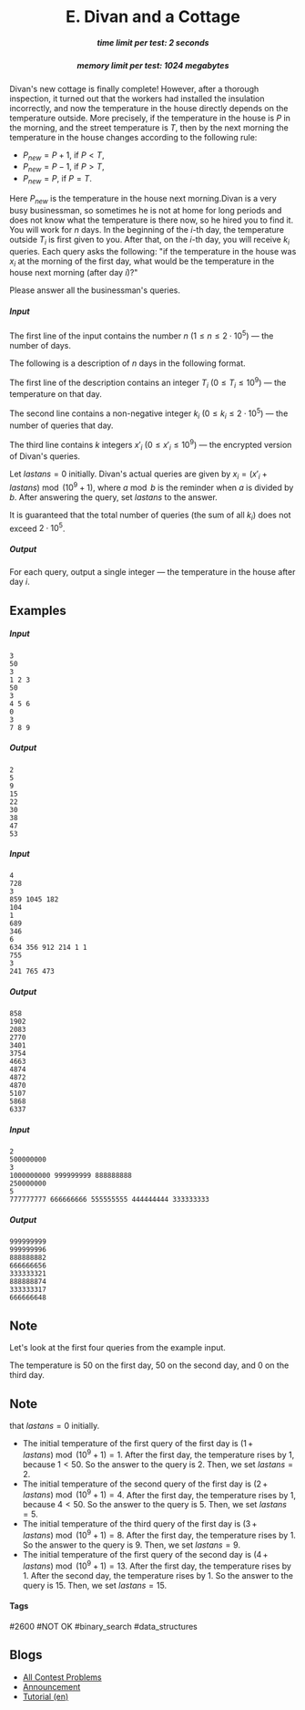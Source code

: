 <h1 style='text-align: center;'> E. Divan and a Cottage</h1>

<h5 style='text-align: center;'>time limit per test: 2 seconds</h5>
<h5 style='text-align: center;'>memory limit per test: 1024 megabytes</h5>

Divan's new cottage is finally complete! However, after a thorough inspection, it turned out that the workers had installed the insulation incorrectly, and now the temperature in the house directly depends on the temperature outside. More precisely, if the temperature in the house is $P$ in the morning, and the street temperature is $T$, then by the next morning the temperature in the house changes according to the following rule: 

* $P_{new} = P + 1$, if $P < T$,
* $P_{new} = P - 1$, if $P > T$,
* $P_{new} = P$, if $P = T$.

 Here $P_{new}$ is the temperature in the house next morning.Divan is a very busy businessman, so sometimes he is not at home for long periods and does not know what the temperature is there now, so he hired you to find it. You will work for $n$ days. In the beginning of the $i$-th day, the temperature outside $T_i$ is first given to you. After that, on the $i$-th day, you will receive $k_i$ queries. Each query asks the following: "if the temperature in the house was $x_i$ at the morning of the first day, what would be the temperature in the house next morning (after day $i$)?"

Please answer all the businessman's queries.

##### Input

The first line of the input contains the number $n$ ($1 \leq n \leq 2 \cdot 10^5$) — the number of days.

The following is a description of $n$ days in the following format.

The first line of the description contains an integer $T_i$ ($0 \leq T_i \leq 10^9$) — the temperature on that day.

The second line contains a non-negative integer $k_i$ ($0 \le k_i \le 2 \cdot 10^5$) — the number of queries that day.

The third line contains $k$ integers $x'_i$ ($0 \leq x'_{i} \leq 10^9$) — the encrypted version of Divan's queries.

Let $lastans = 0$ initially. Divan's actual queries are given by $x_i = (x'_i + lastans) \bmod (10^9 + 1)$, where $a \bmod b$ is the reminder when $a$ is divided by $b$. After answering the query, set $lastans$ to the answer.

It is guaranteed that the total number of queries (the sum of all $k_i$) does not exceed $2 \cdot 10^5$.

##### Output

For each query, output a single integer — the temperature in the house after day $i$.

## Examples

##### Input


```text
3
50
3
1 2 3
50
3
4 5 6
0
3
7 8 9
```
##### Output


```text
2
5
9
15
22
30
38
47
53
```
##### Input


```text
4
728
3
859 1045 182
104
1
689
346
6
634 356 912 214 1 1
755
3
241 765 473
```
##### Output


```text
858
1902
2083
2770
3401
3754
4663
4874
4872
4870
5107
5868
6337
```
##### Input


```text
2
500000000
3
1000000000 999999999 888888888
250000000
5
777777777 666666666 555555555 444444444 333333333
```
##### Output


```text
999999999
999999996
888888882
666666656
333333321
888888874
333333317
666666648
```
## Note

Let's look at the first four queries from the example input.

The temperature is $50$ on the first day, $50$ on the second day, and $0$ on the third day.

## Note

 that $lastans = 0$ initially.

* The initial temperature of the first query of the first day is $(1 \, + \, lastans) \bmod (10^9 + 1) = 1$. After the first day, the temperature rises by $1$, because $1 < 50$. So the answer to the query is $2$. Then, we set $lastans = 2$.
* The initial temperature of the second query of the first day is $(2 \, + \, lastans) \bmod (10^9 + 1) = 4$. After the first day, the temperature rises by $1$, because $4 < 50$. So the answer to the query is $5$. Then, we set $lastans = 5$.
* The initial temperature of the third query of the first day is $(3 \, + \, lastans) \bmod (10^9 + 1) = 8$. After the first day, the temperature rises by $1$. So the answer to the query is $9$. Then, we set $lastans = 9$.
* The initial temperature of the first query of the second day is $(4 \, + \, lastans) \bmod (10^9 + 1) = 13$. After the first day, the temperature rises by $1$. After the second day, the temperature rises by $1$. So the answer to the query is $15$. Then, we set $lastans = 15$.


#### Tags 

#2600 #NOT OK #binary_search #data_structures 

## Blogs
- [All Contest Problems](../Codeforces_Round_757_(Div._2).md)
- [Announcement](../blogs/Announcement.md)
- [Tutorial (en)](../blogs/Tutorial_(en).md)
